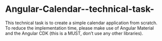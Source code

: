 # Angular-Calendar--technical-task-
This technical task is to create a simple calendar application from scratch. To reduce the implementation time, please make use of Angular Material and the Angular CDK (this is a MUST, don’t use any other libraries).
